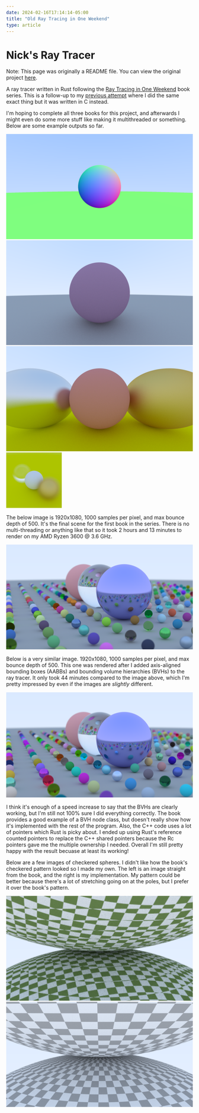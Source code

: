 ```yaml
---
date: 2024-02-16T17:14:14-05:00
title: "Old Ray Tracing in One Weekend"
type: article
---
```


# Nick's Ray Tracer

Note: This page was originally a README file. You can view the original project
[here](https://github.com/nsdigirolamo/nicks-ray-tracer).

A ray tracer written in Rust following the [Ray Tracing in One Weekend](https://raytracing.github.io/) book series. This is a follow-up to my [previous attempt](https://github.com/nsdigirolamo/ray-tracing-in-one-weekend) where I did the same exact thing but it was written in C instead.

I'm hoping to complete all three books for this project, and afterwards I might even do some more stuff like making it multithreaded or something. Below are some example outputs so far.

![normals](images/normals.png)
![one](images/one.png)
![three](images/three.png)
![depth](images/depth.png)

The below image is 1920x1080, 1000 samples per pixel, and max bounce depth of 500. It's the final scene for the first book in the series. There is no multi-threading or anything like that so it took 2 hours and 13 minutes to render on my AMD Ryzen 3600 @ 3.6 GHz.

![first_final](images/first_final.png)

Below is a very similar image. 1920x1080, 1000 samples per pixel, and max bounce depth of 500. This one was rendered after I added axis-aligned bounding boxes (AABBs) and bounding volume hierarchies (BVHs) to the ray tracer. It only took 44 minutes compared to the image above, which I'm pretty impressed by even if the images are *slightly* different.

![second_final](images/second_final.png)

I think it's enough of a speed increase to say that the BVHs are clearly working, but I'm still not 100% sure I did everything correctly. The book provides a good example of a BVH node class, but doesn't really show how it's implemented with the rest of the program. Also, the C++ code uses a lot of pointers which Rust is picky about. I ended up using Rust's reference counted pointers to replace the C++ shared pointers because the Rc pointers gave me the multiple ownership I needed. Overall I'm still pretty happy with the result becuase at least its working!

Below are a few images of checkered spheres. I didn't like how the book's checkered pattern looked so I made my own. The left is an image straight from the book, and the right is my implementation. My pattern could be better because there's a lot of stretching going on at the poles, but I prefer it over the book's pattern.

![theirs](images/theirs.png)
![mine](images/mine.png)
